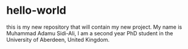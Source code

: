 # hello-world
this is my new repository that will contain my new project.
My name is Muhammad Adamu Sidi-Ali, I am a second year PhD student in the University of Aberdeen, United Kingdom.
